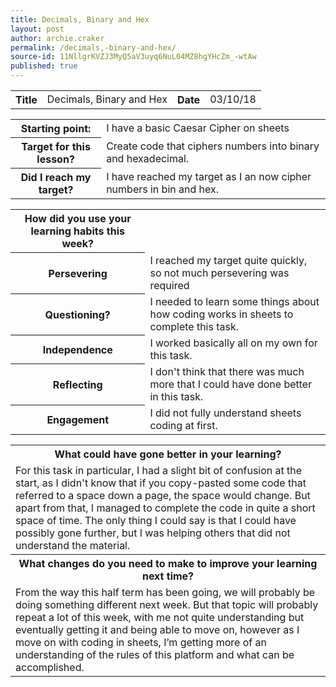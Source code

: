 ```yaml
---
title: Decimals, Binary and Hex
layout: post
author: archie.craker
permalink: /decimals,-binary-and-hex/
source-id: 11NllgrKVZJ3MyQ5aV3uyq6NuL04MZ8hgYHcZm_-wtAw
published: true
---
```

<table>
  <tr>
    <th>Title</th>
    <td>Decimals, Binary and Hex</td>
    <th>Date</th>
    <td>03/10/18</td>
  </tr>
</table>


<table>
  <tr>
    <th>Starting point:</th>
    <td>I have a basic Caesar Cipher on sheets</td>
  </tr>
  <tr>
    <th>Target for this lesson?</th>
    <td>Create code that ciphers numbers into binary and hexadecimal.</td>
  </tr>
  <tr>
    <th>Did I reach my target? </th>
    <td>I have reached my target as I an now cipher numbers in bin and hex.</td>
  </tr>
</table>


<table>
  <tr>
    <th>How did you use your learning habits this week?</th>
    <td></td>
  </tr>
  <tr>
    <th>Persevering</th>
    <td>I reached my target quite quickly, so not much persevering was required</td>
  </tr>
  <tr>
    <th>Questioning?</th>
    <td>I needed to learn some things about how coding works in sheets to complete this task.</td>
  </tr>
  <tr>
    <th>Independence</th>
    <td>I worked basically all on my own for this task.</td>
  </tr>
  <tr>
    <th>Reflecting</th>
    <td>I don't think that there was much more that I could have done better in this task.</td>
  </tr>
  <tr>
    <th>Engagement</th>
    <td>I did not fully understand sheets coding at first.</td>
  </tr>
</table>


<table>
  <tr>
    <th>What could have gone better in your learning?</th>
  </tr>
  <tr>
    <td>For this task in particular, I had a slight bit of confusion at the start, as I didn't know that if you copy-pasted some code that referred to a space down a page, the space would change. But apart from that, I managed to complete the code in quite a short space of time. The only thing I could say is that I could have possibly gone further, but I was helping others that did not understand the material.</td>
  </tr>
  <tr>
    <th>What changes do you need to make to improve your learning next time?</th>
  </tr>
  <tr>
    <td>From the way this half term has been going, we will probably be doing something different next week. But that topic will probably repeat a lot of this week, with me not quite understanding but eventually getting it and being able to move on, however as I move on with coding in sheets, I’m getting more of an understanding of the rules of this platform and what can be accomplished.</td>
  </tr>
</table>



